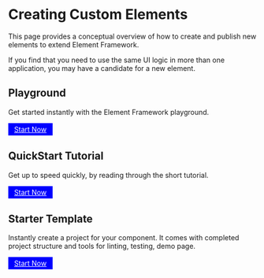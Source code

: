 <!-- 
title: Element Framework Extensions
location: ./creating-custom-elements
type: page
layout: default
-->

# Creating Custom Elements

This page provides a conceptual overview of how to create and publish new elements to extend Element Framework.

If you find that you need to use the same UI logic in more than one application, you may have a candidate for a new element.

## Playground

Get started instantly with the Element Framework playground.

<a target="_blank" href="https://codesandbox.io/s/basic-element-s2i9x?file=/src/efx-element.ts" style="display:inline-block;padding:4px 12px;background:blue;color:white">Start Now</a>

## QuickStart Tutorial

Get up to speed quickly, by reading through the short tutorial.

<a href="./tutorials/element" style="display:inline-block;padding:4px 12px;background:blue;color:white">Start Now</a>

## Starter Template

Instantly create a project for your component. It comes with completed project structure and tools for linting, testing, demo page.

<a href="./tools/starter-templates" style="display:inline-block;padding:4px 12px;background:blue;color:white">Start Now</a>